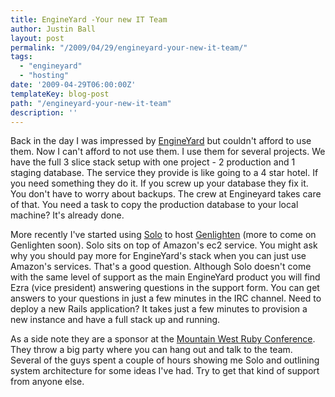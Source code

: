 ```yaml
---
title: EngineYard -Your new IT Team
author: Justin Ball
layout: post
permalink: "/2009/04/29/engineyard-your-new-it-team/"
tags:
  - "engineyard"
  - "hosting"
date: '2009-04-29T06:00:00Z'
templateKey: blog-post
path: "/engineyard-your-new-it-team"
description: ''
---
```


Back in the day I was impressed by [EngineYard][1] but couldn't afford to use them. Now I can't afford to not use them. I use them for several projects. We have the full 3 slice stack setup with one project - 2 production and 1 staging database. The service they provide is like going to a 4 star hotel. If you need something they do it. If you screw up your database they fix it. You don't have to worry about backups. The crew at Engineyard takes care of that. You need a task to copy the production database to your local machine? It's already done.

 [1]: http://www.engineyard.com

More recently I've started using [Solo][2] to host [Genlighten][3] (more to come on Genlighten soon). Solo sits on top of Amazon's ec2 service. You might ask why you should pay more for EngineYard's stack when you can just use Amazon's services. That's a good question. Although Solo doesn't come with the same level of support as the main EngineYard product you will find Ezra (vice president) answering questions in the support form. You can get answers to your questions in just a few minutes in the IRC channel. Need to deploy a new Rails application? It takes just a few minutes to provision a new instance and have a full stack up and running.

 [2]: http://www.engineyard.com/solo
 [3]: http://www.genlighten.com

As a side note they are a sponsor at the [Mountain West Ruby Conference][4]. They throw a big party where you can hang out and talk to the team. Several of the guys spent a couple of hours showing me Solo and outlining system architecture for some ideas I've had. Try to get that kind of support from anyone else.

 [4]: http://mtnwestrubyconf.org/2009/
